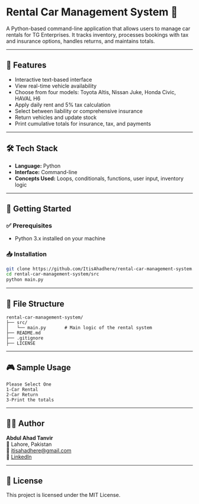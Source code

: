 # Rental Car Management System 🚗

A Python-based command-line application that allows users to manage car rentals for TG Enterprises. It tracks inventory, processes bookings with tax and insurance options, handles returns, and maintains totals.

---

## 📌 Features

- Interactive text-based interface
- View real-time vehicle availability
- Choose from four models: Toyota Altis, Nissan Juke, Honda Civic, HAVAL H6
- Apply daily rent and 5% tax calculation
- Select between liability or comprehensive insurance
- Return vehicles and update stock
- Print cumulative totals for insurance, tax, and payments

---

## 🛠 Tech Stack

- **Language:** Python
- **Interface:** Command-line
- **Concepts Used:** Loops, conditionals, functions, user input, inventory logic

---

## 🚀 Getting Started

### ✅ Prerequisites
- Python 3.x installed on your machine

### 📥 Installation

```bash
git clone https://github.com/ItisAhadhere/rental-car-management-system.git
cd rental-car-management-system/src
python main.py
```

---

## 📂 File Structure

```
rental-car-management-system/
├── src/
│   └── main.py       # Main logic of the rental system
├── README.md
├── .gitignore
├── LICENSE
```

---

## 🎮 Sample Usage

```
Please Select One
1-Car Rental
2-Car Return
3-Print the totals
```

---

## 👨‍💻 Author

**Abdul Ahad Tanvir**  
📍 Lahore, Pakistan  
📧 itisahadhere@gmail.com  
🔗 [LinkedIn](https://www.linkedin.com/in/abdul-ahad-tanvir-3b14a9283/)

---

## 📝 License

This project is licensed under the MIT License.
